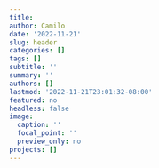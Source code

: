 ```yaml
---
title: 
author: Camilo
date: '2022-11-21'
slug: header
categories: []
tags: []
subtitle: ''
summary: ''
authors: []
lastmod: '2022-11-21T23:01:32-08:00'
featured: no
headless: false
image:
  caption: ''
  focal_point: ''
  preview_only: no
projects: []
---
```


